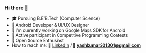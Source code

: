 ### Hi there 👋

- :mortar_board: Pursuing B.E/B.Tech (Computer Science) 
- :iphone: Android Developer & UI/UX Designer 
- :round_pushpin: I’m currently working on Google Maps SDK for Android 
- :raising_hand: Active participant in Competitive Programming Contests
- :open_hands: Open Source Enthusiast
- How to reach me: 💼 [LinkedIn](https://www.linkedin.com/in/yash-kumar-b80954195) / :e-mail: **yashkumar201301@gmail.com**
